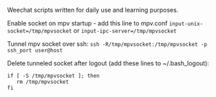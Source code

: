 Weechat scripts written for daily use and learning purposes.
 
Enable socket on mpv startup - add this line to mpv.conf
`input-unix-socket=/tmp/mpvsocket` or `input-ipc-server=/tmp/mpvsocket`

Tunnel mpv socket over ssh:
`ssh -R/tmp/mpvsocket:/tmp/mpvsocket -p ssh_port user@host`
 
Delete tunneled socket after logout (add these lines to ~/.bash_logout):
```
if [ -S /tmp/mpvsocket ]; then
   rm /tmp/mpvsocket
fi
```
